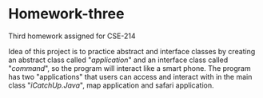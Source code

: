 # Homework-three
Third homework assigned for CSE-214

Idea of this project is to practice abstract and interface classes by creating an abstract class called "*application*"  and an interface class called "*command*", so the program will interact like a smart phone. The program has two "applications" that users can access and interact with in the main class "*iCatchUp.Java*", map application and  safari application.

